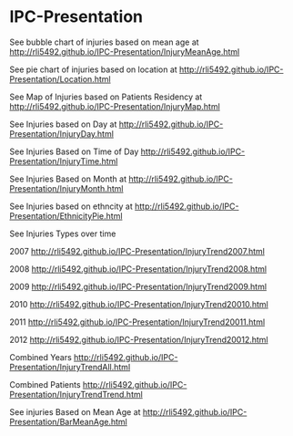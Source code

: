 IPC-Presentation
================
See bubble chart of injuries based on mean age at http://rli5492.github.io/IPC-Presentation/InjuryMeanAge.html

See pie chart of injuries based on location at http://rli5492.github.io/IPC-Presentation/Location.html

See Map of Injuries based on Patients Residency at http://rli5492.github.io/IPC-Presentation/InjuryMap.html

See Injuries based on Day at http://rli5492.github.io/IPC-Presentation/InjuryDay.html

See Injuries Based on Time of Day http://rli5492.github.io/IPC-Presentation/InjuryTime.html

See Injuries Based on Month at http://rli5492.github.io/IPC-Presentation/InjuryMonth.html

See Injuries based on ethncity at http://rli5492.github.io/IPC-Presentation/EthnicityPie.html

See Injuries Types over time 

2007
http://rli5492.github.io/IPC-Presentation/InjuryTrend2007.html

2008
http://rli5492.github.io/IPC-Presentation/InjuryTrend2008.html

2009
http://rli5492.github.io/IPC-Presentation/InjuryTrend2009.html

2010
http://rli5492.github.io/IPC-Presentation/InjuryTrend20010.html

2011
http://rli5492.github.io/IPC-Presentation/InjuryTrend20011.html

2012
http://rli5492.github.io/IPC-Presentation/InjuryTrend20012.html

Combined Years
http://rli5492.github.io/IPC-Presentation/InjuryTrendAll.html

Combined Patients
http://rli5492.github.io/IPC-Presentation/InjuryTrendTrend.html

See injuries Based on Mean Age at http://rli5492.github.io/IPC-Presentation/BarMeanAge.html
